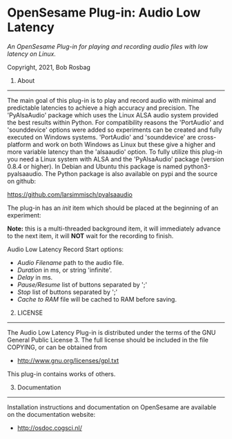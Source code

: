 OpenSesame Plug-in: Audio Low Latency
==========

*An OpenSesame Plug-in for playing and recording audio files with low latency on Linux.*   

Copyright, 2021, Bob Rosbag  


1. About
--------

The main goal of this plug-in is to play and record audio with minimal and predictable latencies to achieve a high accuracy and precision. The 'PyAlsaAudio' package which uses the Linux ALSA audio system provided the best results within Python. 
For compatibility reasons the 'PortAudio' and 'sounddevice' options were added so experiments can be created and fully executed on Windows systems. 'PortAudio' and 'sounddevice' are cross-platform and work on both Windows as Linux but these give a higher and more variable latency than the 'alsaaudio' option.
To fully utilize this plug-in you need a Linux system with ALSA and the 'PyAlsaAudio' package (version 0.8.4 or higher). In Debian and Ubuntu this package is named python3-pyalsaaudio. The Python package is also available on pypi and the source on github:

https://github.com/larsimmisch/pyalsaaudio


The plug-in has an *init* item which should be placed at the beginning of an experiment:

**Note:** this is a multi-threaded background item, it will immediately advance to the next item, it will **NOT** wait for the recording to finish.

Audio Low Latency Record Start options:

- *Audio Filename* path to the audio file.
- *Duration* in ms, or string 'infinite'.
- *Delay* in ms.
- *Pause/Resume* list of buttons separated by ';'
- *Stop* list of buttons separated by ';'
- *Cache to RAM* file will be cached to RAM before saving.



2. LICENSE
----------

The Audio Low Latency Plug-in is distributed under the terms of the GNU General Public License 3.
The full license should be included in the file COPYING, or can be obtained from

- <http://www.gnu.org/licenses/gpl.txt>

This plug-in contains works of others. 


3. Documentation
----------------

Installation instructions and documentation on OpenSesame are available on the documentation website:

- <http://osdoc.cogsci.nl/>
